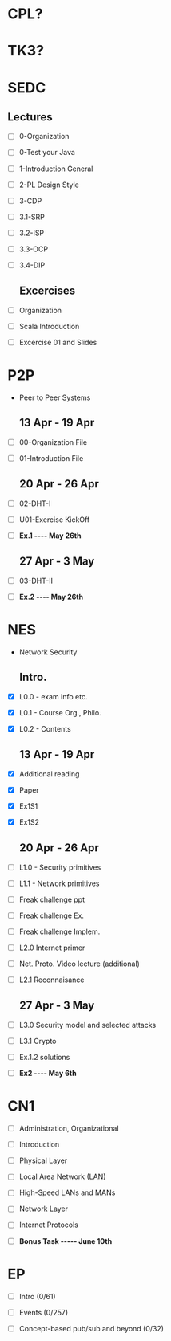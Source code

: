 CPL?
========================



TK3?
========================



SEDC
========================
  Lectures
  ----
- [ ] 0-Organization
- [ ] 0-Test your Java
- [ ] 1-Introduction General
- [ ] 2-PL Design Style
- [ ] 3-CDP
- [ ] 3.1-SRP
- [ ] 3.2-ISP
- [ ] 3.3-OCP
- [ ] 3.4-DIP

  Excercises
  ----
- [ ] Organization
- [ ] Scala Introduction
- [ ] Excercise 01 and Slides



P2P
========================
- Peer to Peer Systems

  13 Apr - 19 Apr
  -----
- [ ] 00-Organization File
- [ ] 01-Introduction File

  20 Apr - 26 Apr
  -----
- [ ] 02-DHT-I
- [ ] U01-Exercise KickOff
- [ ] <b>Ex.1 ---- May 26th</b>

  27 Apr - 3 May
  -----
- [ ] 03-DHT-II
- [ ] <b>Ex.2 ---- May 26th</b>



NES
========================
- Network Security

  Intro.
  -----
- [x] L0.0 - exam info etc.
- [x] L0.1 - Course Org., Philo.
- [x] L0.2 - Contents

  13 Apr - 19 Apr
  -----
- [x] Additional reading
- [x] Paper
- [x] Ex1S1
- [x] Ex1S2

  20 Apr - 26 Apr
  -----
- [ ] L1.0 - Security primitives
- [ ] L1.1 - Network primitives
- [ ] Freak challenge ppt
- [ ] Freak challenge Ex.
- [ ] Freak challenge Implem.
- [ ] L2.0 Internet primer
- [ ] Net. Proto. Video lecture (additional)
- [ ] L2.1 Reconnaisance

  27 Apr - 3 May
  -----
- [ ] L3.0 Security model and selected attacks
- [ ] L3.1 Crypto
- [ ] Ex.1.2 solutions
- [ ] <b>Ex2 ---- May 6th</b>




CN1
========================
- [ ] Administration, Organizational
- [ ] Introduction
- [ ] Physical Layer
- [ ] Local Area Network (LAN)
- [ ] High-Speed LANs and MANs
- [ ] Network Layer
- [ ] Internet Protocols
- [ ] <b>Bonus Task ----- June 10th</b>




EP
========================
- [ ] Intro (0/61)
- [ ] Events (0/257)
- [ ] Concept-based pub/sub and beyond (0/32)

